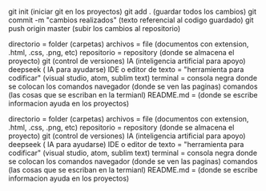 git init (iniciar git en los proyectos)
git add . (guardar todos los cambios)
git commit -m "cambios realizados" (texto referencial al codigo guardado)
git push origin master (subir los cambios al repositorio)


directorio = folder (carpetas)
archivos = file (documentos con extension, .html, .css, .png, etc)
repositorio = repository (donde se almacena el proyecto)
git (control de versiones)
IA (inteligencia artificial para apoyo)
deepseek ( IA para ayudarse)
IDE o editor de texto = "herramienta para codificar" (visual studio, atom, sublim text)
terminal = consola negra donde se colocan los comandos
navegador (donde se ven las paginas)
comandos (las cosas que se escriban en la termianl)
README.md = (donde se escribe informacion ayuda en los proyectos)

directorio = folder (carpetas)
archivos = file (documentos con extension, .html, .css, .png, etc)
repositorio = repository (donde se almacena el proyecto)
git (control de versiones)
IA (inteligencia artificial para apoyo)
deepseek ( IA para ayudarse)
IDE o editor de texto = "herramienta para codificar" (visual studio, atom, sublim text)
terminal = consola negra donde se colocan los comandos
navegador (donde se ven las paginas)
comandos (las cosas que se escriban en la termianl)
README.md = (donde se escribe informacion ayuda en los proyectos)


